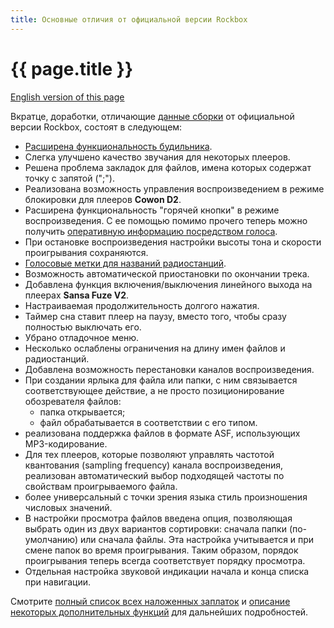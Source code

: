 ```yaml
---
title: Основные отличия от официальной версии Rockbox
---
```


# {{ page.title }}

[English version of this page](summary.md)

Вкратце, доработки, отличающие
[данные сборки](index-ru.md#anchor1) от официальной версии
Rockbox, состоят в следующем:

- [Расширена функциональность будильника](features-ru.md#anchor2).
- Слегка улучшено качество звучания для некоторых плееров.
- Решена проблема закладок для файлов, имена которых содержат точку с
  запятой (";").
- Реализована возможность управления воспроизведением в режиме
  блокировки для плееров **Cowon D2**.
- Расширена функциональность "горячей кнопки" в режиме
  воспроизведения. С ее помощью помимо прочего теперь можно получить
  [оперативную информацию посредством голоса](features-ru.md#anchor1).
- При остановке воспроизведения настройки высоты тона и скорости
  проигрывания сохраняются.
- [Голосовые метки для названий радиостанций](features-ru.md#anchor3).
- Возможность автоматической приостановки по окончании трека.
- Добавлена функция включения/выключения линейного выхода на плеерах
  **Sansa Fuze V2**.
- Настраиваемая продолжительность долгого нажатия.
- Таймер сна ставит плеер на паузу, вместо того, чтобы сразу
  полностью выключать его.
- Убрано отладочное меню.
- Несколько ослаблены ограничения на длину имен файлов и
  радиостанций.
- Добавлена возможность перестановки каналов воспроизведения.
- При создании ярлыка для файла или папки, с ним связывается
  соответствующее действие, а не просто позиционирование обозревателя файлов:
  - папка открывается;
  - файл обрабатывается в соответствии с его типом.
- реализована поддержка файлов в формате ASF, использующих
  MP3-кодирование.
- Для тех плееров, которые позволяют управлять частотой квантования
  (sampling frequency) канала воспроизведения, реализован
  автоматический выбор подходящей частоты по свойствам проигрываемого
  файла.
- более универсальный с точки зрения языка стиль произношения
  числовых значений.
- В настройки просмотра файлов введена опция, позволяющая выбрать
  один из двух вариантов сортировки: сначала папки (по-умолчанию) или
  сначала файлы. Эта настройка учитывается и при смене папок во время
  проигрывания. Таким образом, порядок проигрывания теперь всегда
  соответствует порядку просмотра.
- Отдельная настройка звуковой индикации начала и конца списка при
  навигации.

Смотрите [полный список всех наложенных заплаток](patches-ru.md)
и [описание некоторых дополнительных функций](features-ru.md)
для дальнейших подробностей.
